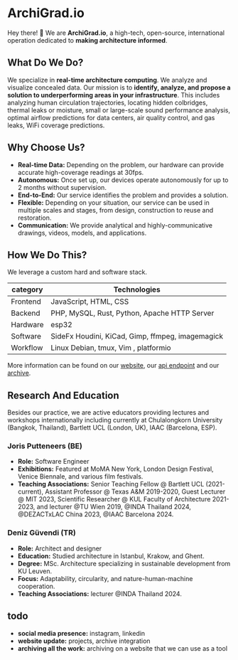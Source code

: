 # ArchiGrad.io

Hey there! 👋 We are **ArchiGrad.io**, a high-tech, open-source, international operation dedicated to **making architecture informed**.

<!-- 
RTAC.bot
<br>

<div style="text-align: center;">
  <img src="./assets/IMG_3658.JPG" alt="Image 1" style="width: 33%; display: inline-block;">
  <img src="./assets/IMG_3760.JPG" alt="Image 2" style="width: 33%; display: inline-block;">
  <img src="./assets/IMG_3787.JPG" alt="Image 3" style="width: 33%; display: inline-block;">
  <img src="./assets/IMG_3807.JPG" alt="Image 4" style="width: 33%; display: inline-block;">
  <img src="./assets/IMG_3850.JPG" alt="Image 5" style="width: 33%; display: inline-block;">
  <img src="./assets/IMG_3850.JPG" alt="Image 5" style="width: 33%; display: inline-block;">
</div>

-->
## What Do We Do?

We specialize in **real-time architecture computing**. We analyze and visualize concealed data. Our mission is to **identify, analyze, and propose a solution to underperforming areas in your infrastructure**. This includes analyzing human circulation trajectories, locating hidden colbridges, thermal leaks or moisture, small or large-scale sound performance analysis, optimal airflow predictions for data centers, air quality control, and gas leaks, WiFi coverage predictions.

<!-- 
We outperform traditional methods, offering both an economical and environmental advantage.
[Link Text](http://example.com)
-->

## Why Choose Us?

- **Real-time Data:** Depending on the problem, our hardware can provide accurate high-coverage readings at 30fps.
- **Autonomous:** Once set up, our devices operate autonomously for up to 2 months without supervision.
- **End-to-End:** Our service identifies the problem and provides a solution.
- **Flexible:** Depending on your situation, our service can be used in multiple scales and stages, from design, construction to reuse and restoration.
- **Communication:** We provide analytical and highly-communicative drawings, videos, models, and applications.


## How We Do This? <!--<img src="./assets/animated.gif" style="height:15px; width:15px;border-radius: 50%; ">-->

We leverage a custom hard and software stack. 


| category    | Technologies                                       |
|-------------|----------------------------------------------------|
| Frontend    | JavaScript, HTML, CSS                             |
| Backend     | PHP, MySQL, Rust, Python, Apache HTTP Server       |
| Hardware    | esp32                                              |
| Software    | SideFx Houdini, KiCad, Gimp, ffmpeg, imagemagick    |
| Workflow    | Linux Debian, tmux,  Vim , platformio |

More information can be found on our [website](http://archigrad.io), our [api endpoint](http://api.archigrad.io) and our [archive](http://archive.archigrad.io). 


## Research And Education <!--<img src="./assets/animated.gif" style="height:15px; width:15px;border-radius: 50%; ">-->

Besides our practice, we are active educators providing lectures and workshops internationally including currently at Chulalongkorn University (Bangkok, Thailand),  Bartlett UCL (London, UK), IAAC (Barcelona, ESP).


<!-- 
## Who Are We?
<div style="text-align: center;">
  <img src="./assets/barcelona_Joris_cropped.JPG" alt="Image 1" style="width: 49%; display: inline-block;">
  <img src="./assets/barcelona_Deniz_cropped5.JPG" alt="Image 2" style="width: 49%; display: inline-block;">
</div>
-->

### Joris Putteneers (BE)
- **Role:** Software Engineer
- **Exhibitions:** Featured at MoMA New York, London Design Festival, Venice Biennale, and various film festivals.
- **Teaching Associations:** Senior Teaching Fellow @ Bartlett UCL (2021-current), Assistant Professor @ Texas A&M 2019-2020, Guest Lecturer @ MIT 2023, Scientific Researcher @ KUL Faculty of Architecture 2021-2023, and lecturer @TU Wien 2019, @INDA Thailand 2024, @DEZACTxLAC China 2023, @IAAC Barcelona 2024.

### Deniz Güvendi (TR)
- **Role:** Architect and designer
- **Education:** Studied architecture in Istanbul, Krakow, and Ghent.
- **Degree:** MSc. Architecture specializing in sustainable development from KU Leuven.
- **Focus:** Adaptability, circularity, and nature-human-machine cooperation.
- **Teaching Associations:** lecturer @INDA Thailand 2024.

<!--
<details>
 <summary style="font-weight: bold; font-size: 1.5em;">Contact</summary>
[instagram](http://archive.archigrad.io)
</details>
-->

## todo
- **social media presence:** instagram, linkedin
- **website update:** projects, archive integration 
- **archiving all the work:** archiving on a website that we can use as a tool



